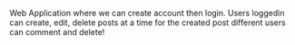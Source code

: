 Web Application where we can create account then login. Users loggedin can create, edit, delete posts at a time for the created post different users can comment and delete! 
